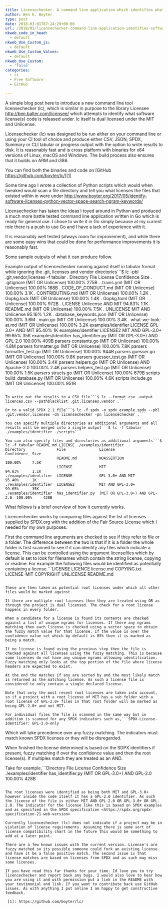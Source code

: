 ```yaml
---
title: Licensechecker. A command line application which identifies what software license things are under
author: Ben E. Boyter
type: post
date: 2018-03-01T07:24:29+00:00
url: /2018/03/licensechecker-command-line-application-identifies-software-license/
nkweb_code_in_head:
  - default
nkweb_Use_Custom_js:
  - default
nkweb_Use_Custom_Values:
  - default
nkweb_Use_Custom:
  - 'false'
categories:
  - ci
  - Free Software
  - GitHub

---
```

A simple blog post here to introduce a new command line tool licensechecker (lc), which is similar in purpose to the library Licensee <http://ben.balter.com/licensee/> which attempts to identify what software license(s) code is released under. lc itself is dual licensed under the MIT and Unlicense.

Licensechecker (lc) was designed to be run either on your command line or using your CI tool of choice and produce either CSV, JSON, SPDX, Summary or CLI tabular or progress output with the option to write results to disk. It is reasonably fast and is cross platform with binaries for x64 versions of Linux, macOS and Windows. The build process also ensures that it builds on ARM and i386.

You can find both the binaries and code on [GitHub https://github.com/boyter/lc/][1]

Some time ago I wrote a collection of Python scripts which would when tweaked would scan a file directory and tell you what licenses the files that existed within in were under <http://www.boyter.org/2017/05/identify-software-licenses-python-vector-space-search-ngram-keywords/>

Licensechecker has taken the ideas I toyed around in Python and produced a much more battle tested command line application written in Go which is ready for general use. I chose to write it in Go simply because at my current role there is a push to use Go and I have a lack of experience with it.

It is reasonably well tested (always room for improvement), and while there are some easy wins that could be done for performance improvements it is reasonably fast.

Some sample outputs of what it can produce follow.

Example output of licencechecker running against itself in tabular format while ignoring the .git, licenses and vendor directories```$ lc -pbl .git,vendor,licenses -f tabular .
Directory            File                    License                            Confidence  Size
.                    .gitignore              (MIT OR Unlicense)                 100.00%     275B
.                    .travis.yml             (MIT OR Unlicense)                 100.00%     188B
.                    CODE_OF_CONDUCT.md      (MIT OR Unlicense)                 100.00%     3.1K
.                    CONTRIBUTING.md         (MIT OR Unlicense)                 100.00%     1.2K
.                    Gopkg.lock              (MIT OR Unlicense)                 100.00%     1.4K
.                    Gopkg.toml              (MIT OR Unlicense)                 100.00%     972B
.                    LICENSE                 Unlicense AND MIT                  94.83%      1.1K
.                    README.md               (MIT OR Unlicense)                 100.00%     7.5K
.                    UNLICENSE               MIT AND Unlicense                  95.16%      1.2K
.                    database_keywords.json  (MIT OR Unlicense)                 100.00%     3.6M
.                    main.go                 (MIT OR Unlicense)                 100.00%     3.4K
.                    what-we-look-at.md      (MIT OR Unlicense)                 100.00%     3.2K
examples/identifier  LICENSE                 GPL-3.0+ AND MIT                   95.40%      1K
examples/identifier  LICENSE2                MIT AND GPL-3.0+                   99.65%      35K
examples/identifier  has_identifier.py       (MIT OR GPL-3.0+) AND GPL-2.0      100.00%     409B
parsers              constants.go            (MIT OR Unlicense)                 100.00%     4.8M
parsers              formatter.go            (MIT OR Unlicense)                 100.00%     7.8K
parsers              formatter_test.go       (MIT OR Unlicense)                 100.00%     944B
parsers              guesser.go              (MIT OR Unlicense)                 100.00%     9.8K
parsers              guesser_test.go         (MIT OR Unlicense)                 100.00%     3.4K
parsers              helpers.go              (MIT OR Unlicense) AND Apache-2.0  100.00%     2.4K
parsers              helpers_test.go         (MIT OR Unlicense)                 100.00%     1.5K
parsers              structs.go              (MIT OR Unlicense)                 100.00%     679B
scripts              build_database.py       (MIT OR Unlicense)                 100.00%     4.6K
scripts              include.go              (MIT OR Unlicense)                 100.00%     951B

```

To write out the results to a CSV file```$ lc --format csv -output licences.csv --pathblacklist .git,licenses,vendor .```

Or to a valid SPDX 2.1 file```$ lc -f spdx -o spdx_example.spdx --pbl .git,vendor,licenses -dn licensechecker -pn licensechecker .```

You can specify multiple directories as additional arguments and all results will be merged into a single output```$ lc -f tabular ./examples/identifier ./scripts```

You can also specify files and directories as additional arguments```$ lc -f tabular README.md LICENSE ./examples/identifier
Directory              File               License                        Confidence  Size
                       README.md          NOASSERTION                    100.00%     7.5K
                       LICENSE            MIT                            94.83%      1.1K
./examples/identifier  LICENSE            GPL-3.0+ AND MIT               95.40%      1K
./examples/identifier  LICENSE2           MIT AND GPL-3.0+               99.65%      35K
./examples/identifier  has_identifier.py  (MIT OR GPL-3.0+) AND GPL-2.0  100.00%     428B
```

What follows is a brief overview of how it currently works.

Licencechecker works by comparing files against the list of licenses supplied by SPDX.org with the addition of the Fair Source License which I needed for my own purposes.

First the command line arguments are checked to see if they refer to file or a folder. The difference between the two is that if it is a folder the whole folder is first scanned to see if it can identify any files which indicate a license. This can be controlled using the argument licensefiles which by default is set to look for filenames which contain the string license, copying or readme. For example the following files would be identified as potentially containing a license.```LICENSE
    LICENCE
    license.md
    COPYING.txt
    LICENSE-MIT
    COPYRIGHT
    UNLICENSE
    README.md

```

These are then taken as potential root licenses under which all other files would be marked against.

If there are multiple root licenses then they are treated using OR as through the project is dual licensed. The check for a root license happens in every folder.

When a candidate for a license is found its contents are checked against a list of unique ngrams for licenses. If there any ngrams matching then each license is checked using a vector space to obtain the fuzzy match value for that license. If the value is over the confidence value set which by default is 85% then it is marked as being a match.

If no license is found using the previous step then the file is checked against all licenses using the fuzzy matching. This is because some licenses do not have any unique ngrams allowing identification. Fuzzy matching only looks at the top portion of the file where license headers are expected to exist.

At the end the matches if any are sorted by and the most likely match is returned as the matching license. As such a license file is considered to only contain a single declared license.

Note that only the most recent root licenses are taken into account, so if a project with a root license of MIT has a sub folder with a root license of GPL-2.0+ files in that root folder will be marked as being GPL-2.0+ and not MIT.

For individual files the file is scanned in the same way but in addition is scanned for any SPDX indicators such as,```SPDX-License-Identifier: GPL-3.0-only
```

Which will take precedence over any fuzzy matching. The indicators must match known SPDX licenses or they will be disregarded.

When finished the license determined is based on the SDPX identifiers if present, fuzzy matching if over the confidence value and then the root license(s). If multiples match they are treated as an AND.

Take for example,```Directory              File               License                        Confidence  Size
./examples/identifier  has_identifier.py  (MIT OR GPL-3.0+) AND GPL-2.0  100.00%     428B

```

The root licenses were identified as being both MIT and GPL-3.0+ however inside the code itself it has a GPL-2.0 identifier. As such the license of the file is either MIT AND GPL-2.0 OR GPL-3.0+ OR GPL-2.0. The indicator for the license like this is based on SPDX examples and as specified in the SPDX specification <https://spdx.org/spdx-specification-21-web-version>

Currently licencechecker (lc) does not indicate if a project may be in violation of license requirements. Assuming there is some sort of license compatibility chart in the future this would be something to add at a later point.

There are a few known issues with the current version. License's are fuzzy matched so its possible someone could fork an existing license and have it be a false positive match. The second issue is that license matches are based on licenses from SPDX and as such may miss some licenses.

If you have read this far thanks for your time. Id love you to try licencechecker and report back any bugs. I would also love to hear how you are using it and with permission put a link in the README with your testimonial and link. If you want to contribute back use GitHub issues. As with anything I put online I am happy to get constructive feedback.

 [1]: https://github.com/boyter/lc/
